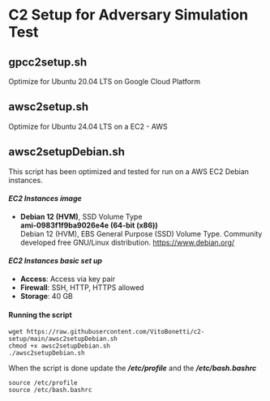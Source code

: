 # C2 Setup for Adversary Simulation Test

## gpcc2setup.sh 

Optimize for Ubuntu 20.04 LTS on Google Cloud Platform

## awsc2setup.sh 

Optimize for Ubuntu 24.04 LTS on a EC2 - AWS

## awsc2setupDebian.sh

This script has been optimized and tested for run on a AWS EC2 Debian instances.

#### *EC2 Instances image*

- **Debian 12 (HVM)**, SSD Volume Type<br>
  **ami-0983f1f9ba9026e4e (64-bit (x86))**<br>
  Debian 12 (HVM), EBS General Purpose (SSD) Volume Type. Community developed free GNU/Linux distribution. https://www.debian.org/

#### *EC2 Instances basic set up*

- **Access**: Access via key pair
- **Firewall**: SSH, HTTP, HTTPS allowed
- **Storage**: 40 GB

#### Running the script

```
wget https://raw.githubusercontent.com/VitoBonetti/c2-setup/main/awsc2setupDebian.sh
chmod +x awsc2setupDebian.sh
./awsc2setupDebian.sh
```
When the script is done update the ***/etc/profile*** and the ***/etc/bash.bashrc***

```
source /etc/profile
source /etc/bash.bashrc
```
